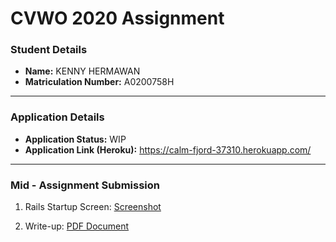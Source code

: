 # CVWO 2020 Assignment

### Student Details
* **Name:** KENNY HERMAWAN  
* **Matriculation Number:** A0200758H
___
### Application Details
* **Application Status:** WIP  
* **Application Link (Heroku):** https://calm-fjord-37310.herokuapp.com/
___
### Mid - Assignment Submission
1. Rails Startup Screen:
[Screenshot](https://github.com/kennyhw/cvwo2020/blob/master/Rails%20Startup%20Screen%20(Mid-Assignment%20Submission).jpg)

2. Write-up:
[PDF Document](https://github.com/kennyhw/cvwo2020/blob/master/Write-up%20(Mid-Assignment%20Submission).pdf)